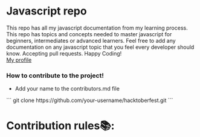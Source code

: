<h1>Javascript repo</h1>
<p>This repo has all my javascript documentation from my learning process. This repo has topics and concepts needed to master javascript for beginners, intermediates or advanced learners. Feel free to add any documentation on any javascript topic that you feel every developer should know. Accepting pull requests. Happy Coding! <br>
<a href='https://github.com/Lynch23'>My profile</a></p>
<h3>How to contribute to the project!</h3>
<ul>
<li>Add your name to the contributors.md file</li>
</ul>
```
git clone https://github.com/your-username/hacktoberfest.git
```

# Contribution rules📚:
